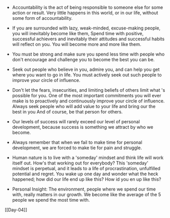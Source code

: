 - Accountability is the act of being responsible to someone else for some action or result. Very little happens in this world, or in our life, without some form of accountability.

- If you are surrounded with lazy, weak-minded, excuse-making people, you will inevitably become like them, Spend time with positive, successful achievers and inevitably their attitudes and successful habits will reflect on you. You will become more and more like them.

- You must be strong and make sure you spend less time with people who don't encourage and challenge you to become the best you can be.

- Seek out people who believe in you, admire you, and can help you get where you want to go in life. You must actively seek out such people to improve your circle of influence.

- Don't let the fears, insecurities, and limiting beliefs of others limit what 's possible for you. One of the most important commitments you will ever make is to proactively and continuously improve your circle of influence. Always seek people who will add value to your life and bring our the best in you And of course, be that person for others.

- Our levels of success will rarely exceed our level of personal development, because success is something we attract by who we become.

- Always remember that when we fail to make time for personal development, we are forced to make tie for pain and struggle.

- Human nature is to live with a 'someday' mindset and think life will work itself out. How's that working out for everybody? This 'someday' mindset is perpetual, and it leads to a life of procrastination, unfulfilled potential and regret. You wake up one day and wonder what the heck happened; how did our life end up like this? How id you en up like this?

- Personal Insight: The environment, people where we spend our time with, really matters in our growth. We become like the average of the 5 people we spend the most time with.


[[Day-04]]